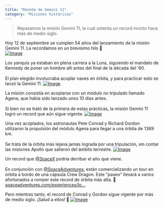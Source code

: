 ```yaml
---
title: "Reseña de Gemini 11"
category: "Misiones históricas"
---
```

> Repasamos la misión Gemini 11, la cual ostenta un record invicto hace más de medio siglo.

<div class="card-tweets" dir="auto">
    <p>Hoy 12 de septiembre se cumplen 54 años del lanzamiento de la misión Gemini 11. La recordamos en un brevísimo hilo 🧵 <br><span class="entity-image"><a href="https://pbs.twimg.com/media/EhuaGyVXcAEA4Vd.png" target="_blank"><img alt="Image" src="https://pbs.twimg.com/media/EhuaGyVXcAEA4Vd.png" data-src="https://pbs.twimg.com/media/EhuaGyVXcAEA4Vd.png"></a></span></p>
    <p>Los yanquis ya estaban en plena carrera a la Luna, siguiendo el mandato de Kennedy de poner un hombre allí antes del final de la década del '60.<br />
<br />
El plan elegido involucraba acoplar naves en órbita, y para practicar esto se lanzó la Gemini 11. <span class="entity-image"><a href="https://pbs.twimg.com/media/Ehud3ErWAAIT45k.jpg" target="_blank"><img alt="Image" src="https://pbs.twimg.com/media/Ehud3ErWAAIT45k.jpg" data-src="https://pbs.twimg.com/media/Ehud3ErWAAIT45k.jpg"></a></span></p>
    <p>La misión consistía en acoplarse con un módulo no tripulado llamado Agena, que había sido lanzado unos 10 días antes. <br />
<br />
Si bien no se trató de la primera de estas prácticas, la misión Gemini 11 logró un record que aún sigue vigente. <span class="entity-image"><a href="https://pbs.twimg.com/media/EhudnNPWoAATk16.jpg" target="_blank"><img alt="Image" src="https://pbs.twimg.com/media/EhudnNPWoAATk16.jpg" data-src="https://pbs.twimg.com/media/EhudnNPWoAATk16.jpg"></a></span></p>
    <p>Una vez acoplados, los astronautas Pete Conrad y Richard Gordon utilizaron la propulsión del módulo Agena para llegar a una órbita de 1369 km.<br />
<br />
Se trata de la órbita más lejana jamás lograda por una tripulación, sin contar las misiones Apollo que salieron del ámbito terrestre. <span class="entity-image"><a href="https://pbs.twimg.com/media/Ehud9frXcAMeW_O.png" target="_blank"><img alt="Image" src="https://pbs.twimg.com/media/Ehud9frXcAMeW_O.png" data-src="https://pbs.twimg.com/media/Ehud9frXcAMeW_O.png"></a></span></p>
    <p>Un record que <a class="entity-mention" href="https://twitter.com/SpaceX">@SpaceX</a> podría derribar el año que viene.<br />
<br />
En conjunción con <a class="entity-mention" href="https://twitter.com/SpaceAdventures">@SpaceAdventures</a>, están comercializando un tour en órbita a bordo de una cápsula Crew Dragon. Este "paseo" llevará a varios afortunados a romper este record de órbita más alta. 💫 <a class="entity-url" data-preview="true" href="https://spaceadventures.com/experiences/low_earth_orbit/">spaceadventures.com/experiences/lo…</a></p>
    <p>Pero mientras tanto, el record de Conrad y Gordon sigue vigente por más de medio siglo. ¡Salud a ellos! 🥂 <span class="entity-image"><a href="https://pbs.twimg.com/media/EhudE6eXkAATmeh.png" target="_blank"><img alt="Image" src="https://pbs.twimg.com/media/EhudE6eXkAATmeh.png" data-src="https://pbs.twimg.com/media/EhudE6eXkAATmeh.png"></a></span></p>
</div>


